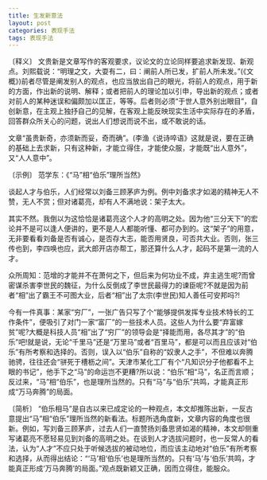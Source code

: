 ```yaml
---
title: 生发新意法
layout: post
categories: 表现手法
tags: 表现手法
---
```


〔释义〕 文贵新是文章写作的客观要求，议论文的立论同样要追求新发现、新观点。刘熙载说：“明理之文，大耍有二，曰：阐前人所已发，扩前人所未发。”(《文概》)前者尽管是阐发别人的观点，也应当放出自己的眼光，将前人的观点，用于新的方面，作出新的说明、解释；或者把前人的理论加以引申，导出新的观点；或者对前人的某种迷误和偏颇加以匡正，等等。后者则必须“于世人意外别出眼目”，自创新意，在主观上独抒自己的见解，在客观上能反映现实生活中实际存在的矛盾，回答群众所关心的问题，说出人们想说而说不出，或不敢说的话。

文章“虽贵新奇，亦须新而妥，奇而确”。(李渔《说诗啐语》这就是说，要在正确的基础上去求新，只有这种新，才能立得住，才能使众服，才能既“出人意外”，又“人人意中”。

〔示例〕 范学东：《“马”相“伯乐”理所当然》

谈起人才与伯乐，人们经常以刘备三顾茅庐为例。例中刘备求才如渴的精神无人不赞，无人不赏；但对诸葛亮，却有人不满地说：架子太大。

其实不然。我倒以为这恰恰是诸葛亮这个人才的高明之处。因为他“三分天下”的宏论并不是可以逢人便讲的，更不是人人都能听懂、都可办到的。这“架子”的用意，无非要看看刘备是否有诚心，是否存大志，能否用贤良，可否共大业。否则，张三传也到，李四唤也应，武大郎开店亦帮工，那还算什么人才，起码不是第一流的人才。

众所周知：范增的才能并不在萧何之下，但后来为何功业不成，弃主逃生呢?而曾密谋杀害李世民的魏征，为什么反倒成了李世民最得力的谏臣呢?不就是因为前者“相”出了霸王不可图大业，后者“相”出了太宗(李世民)知人善任可安邦吗?!

今有一件真事：某家“穷厂”，一张广告只写了个“能够提供发挥专业技术特长的工作条件”，便吸引了对门一家“富厂”的一些技术人员。这些人为什么要“弃富嫁贫”呢?大概是科技人员“相”出了“穷厂”的领导会是“择能而用，各尽其才”的“伯乐”吧!就是说，无论“千里马”还是“万里马”或者“百里马”，都是可以而且应该对“伯乐”有所考察和选择的。否则，误入以“伯乐”自称的“奴隶人之手”，不但难以奔腾驰骋，往往还会“骈死于槽枥之间”。天津市某化工厂有个“凡知识分子他都看不上眼的书记”，他手下之“马”的命运岂不更糟?所以说：“伯乐”相“马”，名正而言顺；反过来，“马”相“伯乐”，也是理所当然的。只有“马”与“伯乐”共鸣，才能真正形成“万马奔腾”的局面。

〔简析〕 “伯乐相马”是自古以来已成定论的一种观点，本文却推陈出新，一反古意提出“马”相“伯乐”理所当然的新看法。标题所选角度新，文章内容的角度也很新。例如，写刘备三顾茅庐，过去人们一直赞扬刘备思贤如渴的精神，本文却侧重写诸葛亮不愿轻易见到刘备的高明之处。在谈到人才选拔问题时，也一反常人的看法，认为“人才”不应只处于听候选拔的被动地位，而应该主动地对“伯乐”有所考察和选择，从而得出结论：“‘马’相‘伯乐’也是理所当然的。只有‘马’与‘伯乐’共鸣，才能真正形成‘万马奔腾’的局面。”观点既新颖又正确，因而立得住，能服众。 